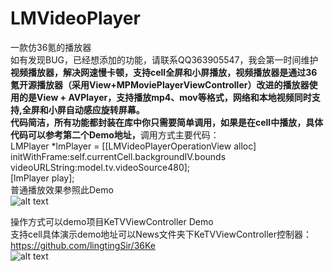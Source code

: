 # LMVideoPlayer
一款仿36氪的播放器<br/> 如有发现BUG，已经想添加的功能，请联系QQ363905547，我会第一时间维护
<b>视频播放器，解决网速慢卡顿，支持cell全屏和小屏播放，视频播放器是通过36氪开源播放器（采用View+MPMoviePlayerViewController）改进的播放器使用的是View + AVPlayer，支持播放mp4、mov等格式，网络和本地视频同时支持,全屏和小屏自动感应旋转屏幕。<br/>
代码简洁，所有功能都封装在库中你只需要简单调用，如果是在cell中播放，具体代码可以参考第二个Demo地址，</b>调用方式主要代码：<br/>
LMPlayer *lmPlayer = [[LMVideoPlayerOperationView alloc] initWithFrame:self.currentCell.backgroundIV.bounds     <br/> videoURLString:model.tv.videoSource480]; <br/>
[lmPlayer play]; <br/>
普通播放效果参照此Demo <br/>
![alt text](https://github.com/lingtingSir/LMVideoPlayer/blob/master/Video2.gif)


操作方式可以demo项目KeTVViewController Demo  <br/>
支持cell具体演示demo地址可以News文件夹下KeTVViewController控制器：<a>https://github.com/lingtingSir/36Ke</a>  <br/>
![alt text](http://upload-images.jianshu.io/upload_images/1231308-8ab438b90472c63d.gif?imageMogr2/auto-orient/strip
)
